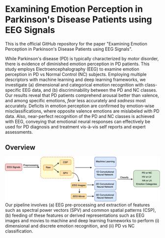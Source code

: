 # Examining Emotion Perception in Parkinson's Disease Patients using EEG Signals

This is the official GitHub repository for the paper "Examining Emotion Perception in Parkinson's Disease Patients using EEG Signals".

While Parkinson's disease (PD) is typically characterized by motor disorder, there is evidence of diminished emotion perception in PD patients. This study employs Electroencephalography (EEG) to examine emotion perception in PD vs Normal Control (NC) subjects. Employing multiple descriptors with machine learning and deep learning frameworks, we investigate (a) dimensional and categorical emotion recognition with class-specific EEG data, and (b) discriminability between the PD and NC classes. Our results reveal that PD patients comprehend arousal better than valence, and among specific emotions, _fear_ less accurately and _sadness_ most accurately. Deficits in emotion perception are confirmed by emotion-wise misclassifications, where opposite valence emotions are mislabeled with PD data. Also, near-perfect recognition of the PD and NC classes is achieved with EEG, conveying that emotional neural responses can effectively be used for PD diagnosis and treatment vis-à-vis self reports and expert assessments.

## Overview
![Overview](./images/EEG_overview.png)
Our pipeline involves (a) EEG pre-processing and extraction of features such as spectral power vectors (SPV) and common spatial patterns (CSP), (b) feeding of these features or derived representations such as EEG images and movies to machine and deep learning frameworks to perform (i) dimensional and discrete emotion recognition, and (ii) PD vs NC classification.

